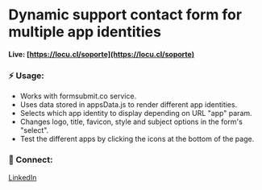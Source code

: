 # Dynamic support contact form for multiple app identities

**Live: [https://locu.cl/soporte](https://locu.cl/soporte)**

### ⚡ Usage:
* Works with formsubmit.co service.
* Uses data stored in appsData.js to render different app identities.
* Selects which app identity to display depending on URL "app" param.
* Changes logo, title, favicon, style and subject options in the form's "select".
* Test the different apps by clicking the icons at the bottom of the page.

### 👤 Connect:
[LinkedIn](https://www.linkedin.com/in/criswr) 